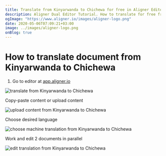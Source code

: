 ```yaml
---
title: Translate from Kinyarwanda to Chichewa for free in Aligner Editor
description: Aligner Dual Editor Tutorial. How to translate for free from Kinyarwanda to Chichewa. Aligner is multilingual document management platform. 
ogImage: "https://www.aligner.io/images/aligner-logo.png"
date: 2020-05-06T07:09:21+03:00
image: ../images/aligner-logo.png
onBlog: true
---
```


# How to translate document from Kinyarwanda to Chichewa

1. Go to editor at [app.aligner.io](https://app.aligner.io "Aligner App web page")

![translate from Kinyarwanda to Chichewa](../aligner-blank-editor.png "translate from Kinyarwanda to Chichewa")

Copy-paste content or upload content

![upload content from Kinyarwanda to Chichewa](../aligner-uploaded-document.png "upload content from Kinyarwanda to Chichewa")

Choose desired language

![choose machine translation from Kinyarwanda to Chichewa](../aligner-language-dropdown.png "choose machine translation from Kinyarwanda to Chichewa")

Work and edit 2 documents in parallel

![edit translation from Kinyarwanda to Chichewa](../aligner-double-sitded-editor.png "edit translation from Kinyarwanda to Chichewa")

